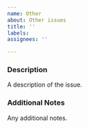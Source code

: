 ```yaml
---
name: Other
about: Other issues
title: ''
labels:
assignees: ''

---
```


### Description
A description of the issue.

### Additional Notes
Any additional notes.
